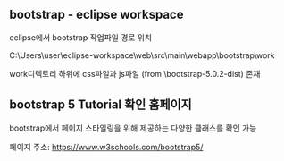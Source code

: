 ## bootstrap - eclipse workspace

eclipse에서 bootstrap 작업파일 경로 위치

C:\Users\user\eclipse-workspace\web\src\main\webapp\bootstrap\work


work디렉토리 하위에 css파일과 js파일 (from \bootstrap-5.0.2-dist) 존재




## bootstrap 5 Tutorial 확인 홈페이지

bootstrap에서 페이지 스타일링을 위해 제공하는 다양한 클래스를 확인 가능

페이지 주소: https://www.w3schools.com/bootstrap5/